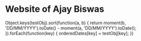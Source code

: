 # Website of Ajay Biswas

Object.keys(testObj).sort(function(a, b) {
    return moment(b, 'DD/MM/YYYY').toDate() - moment(a, 'DD/MM/YYYY').toDate();
}).forEach(function(key) {
    orderedDates[key] = testObj[key];
})
